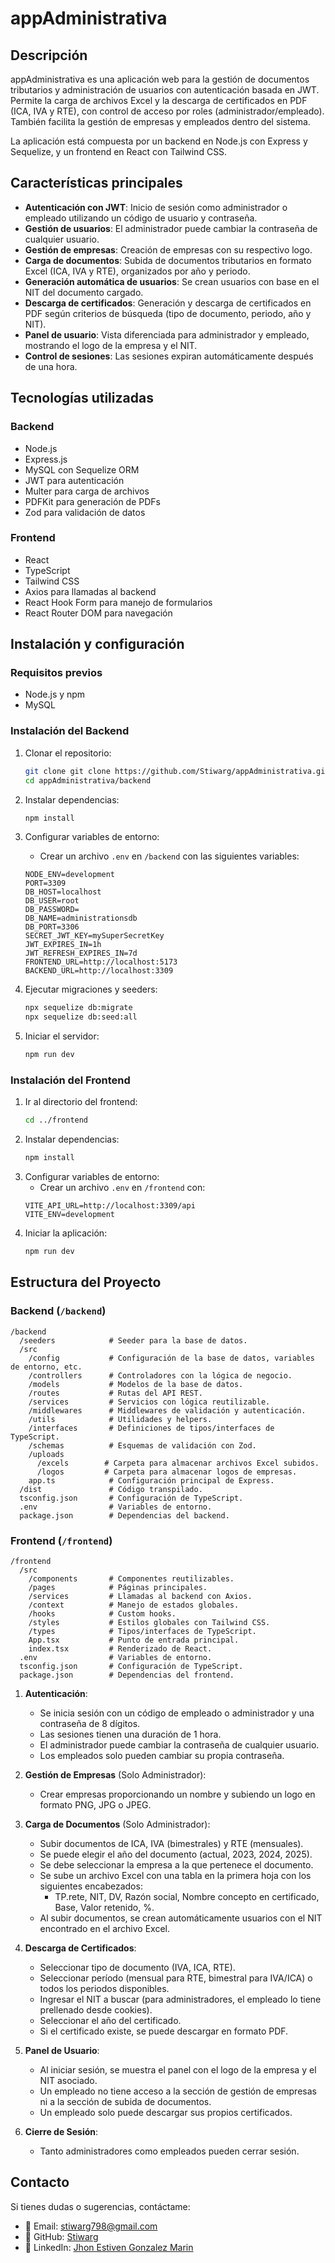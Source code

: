 # appAdministrativa

## Descripción
appAdministrativa es una aplicación web para la gestión de documentos tributarios y administración de usuarios con autenticación basada en JWT. Permite la carga de archivos Excel y la descarga de certificados en PDF (ICA, IVA y RTE), con control de acceso por roles (administrador/empleado). También facilita la gestión de empresas y empleados dentro del sistema.

La aplicación está compuesta por un backend en Node.js con Express y Sequelize, y un frontend en React con Tailwind CSS.

## Características principales
- **Autenticación con JWT**: Inicio de sesión como administrador o empleado utilizando un código de usuario y contraseña.
- **Gestión de usuarios**: El administrador puede cambiar la contraseña de cualquier usuario.
- **Gestión de empresas**: Creación de empresas con su respectivo logo.
- **Carga de documentos**: Subida de documentos tributarios en formato Excel (ICA, IVA y RTE), organizados por año y periodo.
- **Generación automática de usuarios**: Se crean usuarios con base en el NIT del documento cargado.
- **Descarga de certificados**: Generación y descarga de certificados en PDF según criterios de búsqueda (tipo de documento, periodo, año y NIT).
- **Panel de usuario**: Vista diferenciada para administrador y empleado, mostrando el logo de la empresa y el NIT.
- **Control de sesiones**: Las sesiones expiran automáticamente después de una hora.

## Tecnologías utilizadas
### Backend
- Node.js
- Express.js
- MySQL con Sequelize ORM
- JWT para autenticación
- Multer para carga de archivos
- PDFKit para generación de PDFs
- Zod para validación de datos

### Frontend
- React
- TypeScript
- Tailwind CSS
- Axios para llamadas al backend
- React Hook Form para manejo de formularios
- React Router DOM para navegación

## Instalación y configuración
### Requisitos previos
- Node.js y npm
- MySQL

### Instalación del Backend
1. Clonar el repositorio:
   ```sh
   git clone git clone https://github.com/Stiwarg/appAdministrativa.git
   cd appAdministrativa/backend
   ```
2. Instalar dependencias:
   ```sh
   npm install
   ```
3. Configurar variables de entorno:
   - Crear un archivo `.env` en `/backend` con las siguientes variables:
    ```env
    NODE_ENV=development
    PORT=3309
    DB_HOST=localhost
    DB_USER=root
    DB_PASSWORD=
    DB_NAME=administrationsdb
    DB_PORT=3306
    SECRET_JWT_KEY=mySuperSecretKey
    JWT_EXPIRES_IN=1h
    JWT_REFRESH_EXPIRES_IN=7d
    FRONTEND_URL=http://localhost:5173
    BACKEND_URL=http://localhost:3309
    ```

4. Ejecutar migraciones y seeders:
   ```sh
   npx sequelize db:migrate
   npx sequelize db:seed:all
   ```
5. Iniciar el servidor:
   ```sh
   npm run dev
   ```

### Instalación del Frontend
1. Ir al directorio del frontend:
   ```sh
   cd ../frontend
   ```
2. Instalar dependencias:
   ```sh
   npm install
   ```
3. Configurar variables de entorno:
   - Crear un archivo `.env` en `/frontend` con:
    ```env
    VITE_API_URL=http://localhost:3309/api
    VITE_ENV=development     
    ```
4. Iniciar la aplicación:
   ```sh
   npm run dev
   ```

## Estructura del Proyecto
### Backend (`/backend`)
```
/backend
  /seeders            # Seeder para la base de datos.
  /src
    /config           # Configuración de la base de datos, variables de entorno, etc.
    /controllers      # Controladores con la lógica de negocio.
    /models           # Modelos de la base de datos.
    /routes           # Rutas del API REST.
    /services         # Servicios con lógica reutilizable.
    /middlewares      # Middlewares de validación y autenticación.
    /utils            # Utilidades y helpers.
    /interfaces       # Definiciones de tipos/interfaces de TypeScript.
    /schemas          # Esquemas de validación con Zod.
    /uploads
      /excels        # Carpeta para almacenar archivos Excel subidos.
      /logos         # Carpeta para almacenar logos de empresas.
    app.ts            # Configuración principal de Express.
  /dist               # Código transpilado.
  tsconfig.json       # Configuración de TypeScript.
  .env                # Variables de entorno.
  package.json        # Dependencias del backend.
```

### Frontend (`/frontend`)
```
/frontend
  /src
    /components       # Componentes reutilizables.
    /pages            # Páginas principales.
    /services         # Llamadas al backend con Axios.
    /context          # Manejo de estados globales.
    /hooks            # Custom hooks.
    /styles           # Estilos globales con Tailwind CSS.
    /types            # Tipos/interfaces de TypeScript.
    App.tsx           # Punto de entrada principal.
    index.tsx         # Renderizado de React.
  .env                # Variables de entorno.
  tsconfig.json       # Configuración de TypeScript.
  package.json        # Dependencias del frontend.
```


1. **Autenticación**:
   - Se inicia sesión con un código de empleado o administrador y una contraseña de 8 dígitos.
   - Las sesiones tienen una duración de 1 hora.
   - El administrador puede cambiar la contraseña de cualquier usuario.
   - Los empleados solo pueden cambiar su propia contraseña.

2. **Gestión de Empresas** (Solo Administrador):
   - Crear empresas proporcionando un nombre y subiendo un logo en formato PNG, JPG o JPEG.

3. **Carga de Documentos** (Solo Administrador):
   - Subir documentos de ICA, IVA (bimestrales) y RTE (mensuales).
   - Se puede elegir el año del documento (actual, 2023, 2024, 2025).
   - Se debe seleccionar la empresa a la que pertenece el documento.
   - Se sube un archivo Excel con una tabla en la primera hoja con los siguientes encabezados:
     - TP.rete, NIT, DV, Razón social, Nombre concepto en certificado, Base, Valor retenido, %.
   - Al subir documentos, se crean automáticamente usuarios con el NIT encontrado en el archivo Excel.

4. **Descarga de Certificados**:
   - Seleccionar tipo de documento (IVA, ICA, RTE).
   - Seleccionar período (mensual para RTE, bimestral para IVA/ICA) o todos los periodos disponibles.
   - Ingresar el NIT a buscar (para administradores, el empleado lo tiene prellenado desde cookies).
   - Seleccionar el año del certificado.
   - Si el certificado existe, se puede descargar en formato PDF.

5. **Panel de Usuario**:
   - Al iniciar sesión, se muestra el panel con el logo de la empresa y el NIT asociado.
   - Un empleado no tiene acceso a la sección de gestión de empresas ni a la sección de subida de documentos.
   - Un empleado solo puede descargar sus propios certificados.

6. **Cierre de Sesión**:
   - Tanto administradores como empleados pueden cerrar sesión.


## Contacto
Si tienes dudas o sugerencias, contáctame:
- 📧 Email: stiwarg798@gmail.com
- 🐙 GitHub: [Stiwarg](https://github.com/Stiwarg)
- 🔗 LinkedIn: [Jhon Estiven Gonzalez Marin](https://www.linkedin.com/in/jhon-estiven-gonzalez-marin-70b9a1282)


